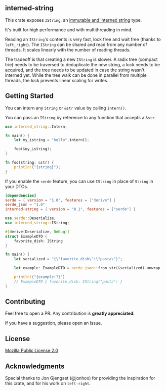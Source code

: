 ## interned-string

This crate exposes `IString`, an [immutable and interned string](https://en.wikipedia.org/wiki/String_interning) type.

It's built for high performance and with multithreading in mind.

Reading an `IString`'s contents is very fast, lock free and wait free (thanks to `left_right`).
The `IString` can be shared and read from any number of threads.
It scales linearly with the number of reading threads.

The tradeoff is that creating a new `IString` is slower.
A radix tree (compact trie) needs to be traversed to deduplicate the new string,
a lock needs to be acquired, and the tree needs to be updated in case the string wasn't interned yet.
While the tree walk can be done in parallel from multiple threads, the lock prevents linear scaling for writes.


## Getting Started

You can intern any `String` or `&str` value by calling `intern()`.

You can pass an `IString` by reference to any function that accepts a `&str`.

```rust
use interned_string::Intern;

fn main() {
    let my_istring = "hello".intern();

    foo(&my_istring);
}

fn foo(string: &str) {
    println!("{string}");
}
```

If you enable the `serde` feature, you can use `IString` in place of `String` in your DTOs.

```toml
[dependencies]
serde = { version = "1.0", features = ["derive"] }
serde_json = "1.0"
interned-string = { version = "0.1", features = ["serde"] }
```

```rust
use serde::Deserialize;
use interned_string::IString;

#[derive(Deserialize, Debug)]
struct ExampleDTO {
    favorite_dish: IString
}

fn main() {
    let serialized = "{\"favorite_dish\":\"pasta\"}";

    let example: ExampleDTO = serde_json::from_str(&serialized).unwrap();

    println!("{example:?}")
    // ExampleDTO { favorite_dish: IString("pasta") }
}

```

## Contributing

Feel free to open a PR. Any contribution is **greatly appreciated**.

If you have a suggestion, please open an Issue.

## License

[Mozilla Public License 2.0](https://www.mozilla.org/en-US/MPL/2.0/)

## Acknowledgments

Special thanks to Jon Gjengset (@jonhoo) for providing the inspiration for this crate, and for his work on `left-right`.
